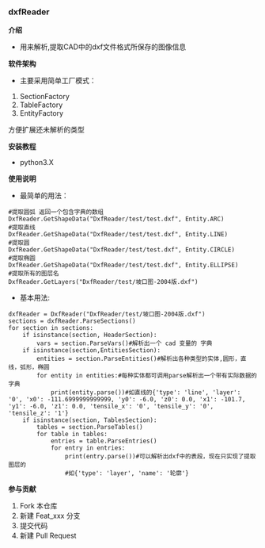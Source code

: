 ### dxfReader


 **介绍** 
- 用来解析,提取CAD中的dxf文件格式所保存的图像信息

 **软件架构** 
- 主要采用简单工厂模式：


1. SectionFactory
1. TableFactory
1. EntityFactory


方便扩展还未解析的类型


 **安装教程** 
- python3.X

 **使用说明** 

- 最简单的用法：

```
#提取圆弧 返回一个包含字典的数组
DxfReader.GetShapeData("DxfReader/test/test.dxf", Entity.ARC)
#提取直线
DxfReader.GetShapeData("DxfReader/test/test.dxf", Entity.LINE)
#提取圆
DxfReader.GetShapeData("DxfReader/test/test.dxf", Entity.CIRCLE)
#提取椭圆
DxfReader.GetShapeData("DxfReader/test/test.dxf", Entity.ELLIPSE)
#提取所有的图层名
DxfReader.GetLayers("DxfReader/test/坡口图-2004版.dxf")
```

- 基本用法:

```
dxfReader = DxfReader("DxfReader/test/坡口图-2004版.dxf")
sections = dxfReader.ParseSections()
for section in sections:
    if isinstance(section, HeaderSection):
        vars = section.ParseVars()#解析出一个 cad 变量的 字典
    if isinstance(section,EntitiesSection):
        entities = section.ParseEntities()#解析出各种类型的实体,圆形，直线，弧形，椭圆
        for entity in entities:#每种实体都可调用parse解析出一个带有实际数据的字典
            print(entity.parse())#如直线的{'type': 'line', 'layer': '0', 'x0': -111.6999999999999, 'y0': -6.0, 'z0': 0.0, 'x1': -101.7, 'y1': -6.0, 'z1': 0.0, 'tensile_x': '0', 'tensile_y': '0', 'tensile_z': '1'}
    if isinstance(section, TablesSection):
        tables = section.ParseTables()
        for table in tables:
            entries = table.ParseEntries()
            for entry in entries:
                print(entry.parse())#可以解析出dxf中的表段，现在只实现了提取图层的
                #如{'type': 'layer', 'name': '轮廓'}
```


 **参与贡献** 

1. Fork 本仓库
2. 新建 Feat_xxx 分支
3. 提交代码
4. 新建 Pull Request

